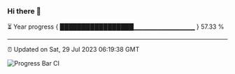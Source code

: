 ### Hi there 👋

⏳ Year progress { █████████████████▁▁▁▁▁▁▁▁▁▁▁▁▁ } 57.33 %

---

⏰ Updated on Sat, 29 Jul 2023 06:19:38 GMT

![Progress Bar CI](https://github.com/ZhaoGui/ZhaoGui/workflows/Progress%20Bar%20CI/badge.svg)
